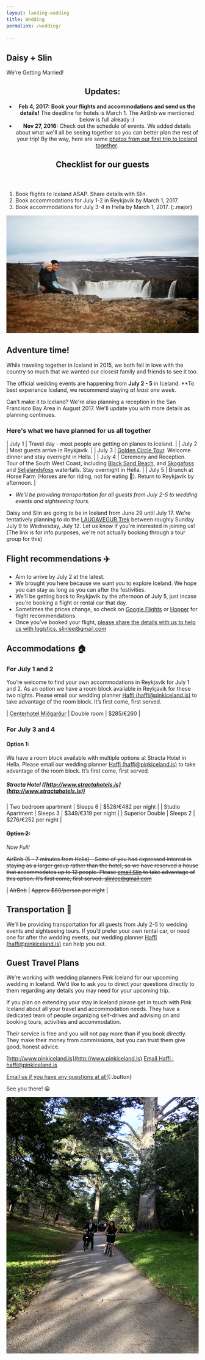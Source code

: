```yaml
---
layout: landing-wedding
title: Wedding
permalink: /wedding/

---
```


<section id="banner">
  <div class="inner" markdown="1">


## Daisy + Slin
We're Getting Married!


  </div>
</section>

<section class="wrapper style1">
<div class="inner" markdown="1">
<header class="major" markdown="1">

## Updates: 
- **Feb 4, 2017:** **Book your flights and accommodations and send us the details!** The deadline for hotels is March 1. The AirBnb we mentioned below is full already :(
- **Nov 27, 2016:** Check out the schedule of events. We added details about what we'll all be seeing together so you can better plan the rest of your trip! By the way, here are some [photos from our first trip to Iceland together](https://goo.gl/photos/cqvibNkrtgLX2qmn7).


## Checklist for our guests

</header>


1. Book flights to Iceland ASAP. Share details with Slin. 
2. Book accommodations for July 1-2 in Reykjavik by March 1, 2017.
3. Book accommodations for July 3-4 in Hella by March 1, 2017.
{:.major}


</div>
</section>
<section class="wrapper alt style5">
<div class="spotlight">
<div class="image"><img src="/images/wedding/waterfall.jpg"></div>
<div class="content" markdown="1">

## Adventure time!
While traveling together in Iceland in 2015, we both fell in love with the country so much that we wanted our closest family and friends to see it too.  

The official wedding events are happening from **July 2 - 5** in Iceland. **To best experience Iceland, we recommend staying *at least *one week.**

Can't make it to Iceland? We're also planning a reception in the San Francisco Bay Area in August 2017. We'll update you with more details as planning continues.

</div>
</div>
</section>
<section class="wrapper style5">
<div class="inner" markdown="1">

### Here's what we have planned for us all together

| July 1 | Travel day - most people are getting on planes to Iceland. |
| July 2 | Most guests arrive in Reykjavik. |
| July 3 | [Golden Circle Tour](https://www.youtube.com/watch?v=5wXZMTk-6G4). Welcome dinner and stay overnight in Hella. |
| July 4 | Ceremony and Reception. Tour of the South West Coast, including [Black Sand Beach](https://goo.gl/photos/sSjPPJhyUTnQtUyK6), and [Skogafoss](https://goo.gl/photos/UdTQwEXaF5pJkBVXA) and [Seljalandsfoss](https://goo.gl/photos/7B5dhAfQUy8sPYAJA) waterfalls. Stay overnight in Hella. |
| July 5 | Brunch at Horse Farm (Horses are for riding, not for eating 🐎). Return to Reykjavik by afternoon. |

* *We’ll be providing transportation for all guests from July 2-5 to wedding events and sightseeing tours.*

Daisy and Slin are going to be in Iceland from June 29 until July 17. We're tentatively planning to do the [LAUGAVEGUR Trek](https://www.trek.is/en/our-tours/laugavegur-trek/laugavegur-trekking) between roughly Sunday July 9 to Wednesday, July 12. Let us know if you're interested in joining us! (The link is for info purposes, we're not actually booking through a tour group for this)

</div>
</section>
<section class="wrapper style5">
<div class="inner" markdown="1">


## Flight recommendations ✈️
- Aim to arrive by July 2 at the latest.
- We brought you here because we want you to explore Iceland. We hope you can stay as long as you can after the festivities.
- We'll be getting back to Reykjavik by the afternoon of July 5, just incase you're booking a flight or rental car that day.
- Sometimes the prices change, so check on [Google Flights](https://www.google.com/flights) or [Hopper](http://www.hopper.com) for flight recommendations.
- Once you’ve booked your flight, [please share the details with us to help us with logistics. slinlee@gmail.com](mailto:slinlee+wedding@gmail.com)



## Accommodations 🏠

### For July 1 and 2

You’re welcome to find your own accommodations in Reykjavik for July 1 and 2. As an option we have a room block available in Reykjavik for these two nights. Please email our wedding planner [Haffi (haffi@pinkiceland.is)](mailto:haffi@pinkiceland.is) to take advantage of the room block. It’s first come, first served.

| [Centerhotel Miðgarður](https://www.centerhotels.com/hotel-midgardur/) | Double room | $285/€260 |

### For July 3 and 4

#### Option 1:

We have a room block available with multiple options at Stracta Hotel in Hella. Please email our wedding planner [Haffi (haffi@pinkiceland.is)](mailto:haffi@pinkiceland.is) to take advantage of the room block. It’s first come, first served.

##### Stracta Hotel  ([http://www.stractahotels.is](http://www.stractahotels.is))

| Two bedroom apartment | Sleeps 6 | $528/€482 per night |
| Studio Apartment | Sleeps 3 | $349/€319 per night |
| Superior Double | Sleeps 2 | $276/€252 per night |

#### ~~Option 2:~~
*Now Full!*

~~AirBnb (5 - 7 minutes from Hella) - Some of you had expressed interest in staying as a larger group rather than the hotel, so we have reserved a house that accommodates up to 12 people. Please [email Slin](mailto:slinlee+wedding@gmail.com) to take advantage of this option. It’s first come, first served. [slinlee@gmail.com](mailto:slinlee+wedding@gmail.com)~~

| ~~AirBnb~~ | ~~Approx $60/person per night~~ |



## Transportation 🚌
We’ll be providing transportation for all guests from July 2-5 to wedding events and sightseeing tours. If you’d prefer your own rental car, or need one for after the wedding events, our wedding planner [Haffi (haffi@pinkiceland.is)](mailto:haffi@pinkiceland.is) can help you out.



## Guest Travel Plans
We’re working with wedding planners Pink Iceland for our upcoming wedding in Iceland. We’d like to ask you to direct your questions directly to them regarding any details you may need for your upcoming trip.

If you plan on extending your stay in Iceland please get in touch with Pink Iceland about all your travel and accommodation needs. They have a dedicated team of people organizing self-drives and advising on and booking tours, activities and accommodation.

Their service is free and you will not pay more than if you book directly. They make their money from commissions, but you can trust them give good, honest advice.

[http://www.pinkiceland.is](http://www.pinkiceland.is)
[Email Haffi : haffi@pinkiceland.is](mailto:haffi@pinkiceland.is)



</div>
</section>
<section class="wrapper style2 special">
<div class="inner" markdown="1">

[Email us if you have any questions at all!](mailto:slinlee+wedding@gmail.com){:.button}


  See you there! 😀

<div class="box alt">
<div class="row">
<span class="image fit" markdown="1">

  ![](/images/wedding/bike-wedding.jpg)

</span>
</div>
</div>
</div>
</section>
